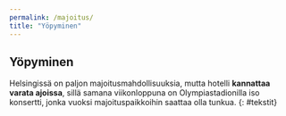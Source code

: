 ```yaml
---
permalink: /majoitus/
title: "Yöpyminen"
---
```


## Yöpyminen

Helsingissä on paljon majoitusmahdollisuuksia, mutta hotelli **kannattaa varata ajoissa**, sillä samana viikonloppuna on Olympiastadionilla
iso konsertti, jonka vuoksi majoituspaikkoihin saattaa olla tunkua.
{: #tekstit}
